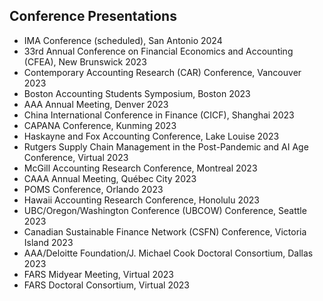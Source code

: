## Conference Presentations

<ul style="margin:0 0 5px;">
  <li><autocolor>IMA Conference (scheduled), San Antonio 2024</autocolor></li>
   
  <li><autocolor>33rd Annual Conference on Financial Economics and Accounting (CFEA), New Brunswick 2023</autocolor></li>
 
  <li><autocolor>Contemporary Accounting Research (CAR) Conference, Vancouver 2023</autocolor></li>
  <li><autocolor>Boston Accounting Students Symposium, Boston 2023</autocolor></li>
  <li><autocolor>AAA Annual Meeting, Denver 2023</autocolor></li>
  <li><autocolor>China International Conference in Finance (CICF), Shanghai 2023</autocolor></li>
  <li><autocolor>CAPANA Conference, Kunming 2023</autocolor></li>
  <li><autocolor>Haskayne and Fox Accounting Conference, Lake Louise 2023</autocolor></li>
  <li><autocolor>Rutgers Supply Chain Management in the Post-Pandemic and AI Age Conference, Virtual 2023 </autocolor></li>
  <li><autocolor>McGill Accounting Research Conference, Montreal 2023</autocolor></li>
  <li><autocolor>CAAA Annual Meeting, Québec City 2023</autocolor></li>
  <li><autocolor>POMS Conference, Orlando 2023</autocolor></li>
  <li><autocolor>Hawaii Accounting Research Conference, Honolulu 2023 </autocolor></li>
  <li><autocolor>UBC/Oregon/Washington Conference (UBCOW) Conference, Seattle 2023</autocolor></li>
  <li><autocolor>Canadian Sustainable Finance Network (CSFN) Conference, Victoria Island 2023 </autocolor></li>
  <li><autocolor>AAA/Deloitte Foundation/J. Michael Cook Doctoral Consortium, Dallas 2023 </autocolor></li>
  <li><autocolor>FARS Midyear Meeting, Virtual 2023 </autocolor></li>
  <li><autocolor>FARS Doctoral Consortium, Virtual 2023</autocolor></li>
</ul>

